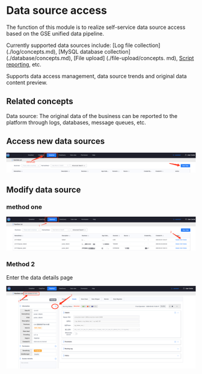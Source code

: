 # Data source access

The function of this module is to realize self-service data source access based on the GSE unified data pipeline.

Currently supported data sources include: [Log file collection] (./log/concepts.md), [MySQL database collection] (./database/concepts.md), [File upload] (./file-upload/concepts. md), [Script reporting](./shell-script/concepts.md), etc.

Supports data access management, data source trends and original data content preview.

## Related concepts

Data source: The original data of the business can be reported to the platform through logs, databases, message queues, etc.


## Access new data sources

![](../../../assets/new_raw_data.png)

## Modify data source

### method one

![](../../../assets/update_raw_data.png)

### Method 2

Enter the data details page

![](../../../assets/update_raw_data_in_detail.png)